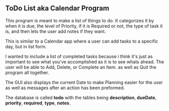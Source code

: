 ## ToDo List aka Calendar Program

This program is meant to make a list of things to do. It categorizes it by when it is due, the level of Priority, if it is Required or not, the type of task it is, and then lets the user add notes if they want. 

This is similar to a Calendar app where a user can add tasks to a specific day, but in list form. 

I wanted to include a list of completed tasks because i think it's just as important to see what you've accomplished as it is to see whats ahead.
The user will be able to Add, Delete, or Complete an Item. as well as Quit the program all together. 

The GUI also displays the current Date to make Planning easier for the user as well as messages after an action has been preformed.


The database is called **todo** with the tables being **description**, **dueDate**, **priority**, **required**, **type**, **notes**.



